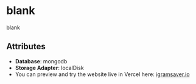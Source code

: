 # blank

blank

## Attributes

- **Database**: mongodb
- **Storage Adapter**: localDisk
- You can preview and try the website live in Vercel here: [igramsaver.io](https://igramsaver.io)
